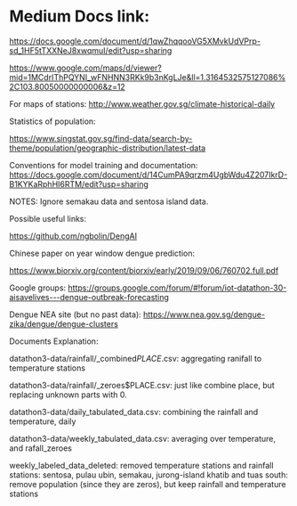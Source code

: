 # Medium Docs link:

https://docs.google.com/document/d/1qwZhqqooVG5XMvkUdVPrp-sd_1HF5tTXXNeJ8xwqmuI/edit?usp=sharing

https://www.google.com/maps/d/viewer?mid=1MCdrIThPQYNI_wFNHNN3RKk9b3nKgLJe&ll=1.3164532575127086%2C103.80050000000006&z=12

For maps of stations:
http://www.weather.gov.sg/climate-historical-daily

Statistics of population:

https://www.singstat.gov.sg/find-data/search-by-theme/population/geographic-distribution/latest-data

Conventions for model training and documentation:
https://docs.google.com/document/d/14CumPA9qrzm4UgbWdu4Z207IkrD-B1KYKaRphHI6RTM/edit?usp=sharing

NOTES:
Ignore semakau data and sentosa island data.

Possible useful links:

https://github.com/ngbolin/DengAI

Chinese paper on year window dengue prediction:

https://www.biorxiv.org/content/biorxiv/early/2019/09/06/760702.full.pdf

Google groups:
https://groups.google.com/forum/#!forum/iot-datathon-30-aisavelives---dengue-outbreak-forecasting

Dengue NEA site (but no past data):
https://www.nea.gov.sg/dengue-zika/dengue/dengue-clusters

Documents Explanation:

datathon3-data/rainfall/_combined$PLACE$.csv: aggregating ranifall to temperature stations

datathon3-data/rainfall/_zeroes$PLACE.csv: just like combine place, but replacing unknown parts with 0.

datathon3-data/daily_tabulated_data.csv: combining the rainfall and temperature, daily

datathon3-data/weekly_tabulated_data.csv: averaging over temperature, and rafall_zeroes

weekly_labeled_data_deleted:
removed temperature stations and rainfall stations: sentosa, pulau ubin, semakau, jurong-island
khatib and tuas south: remove population (since they are zeros), but keep rainfall and temperature stations
